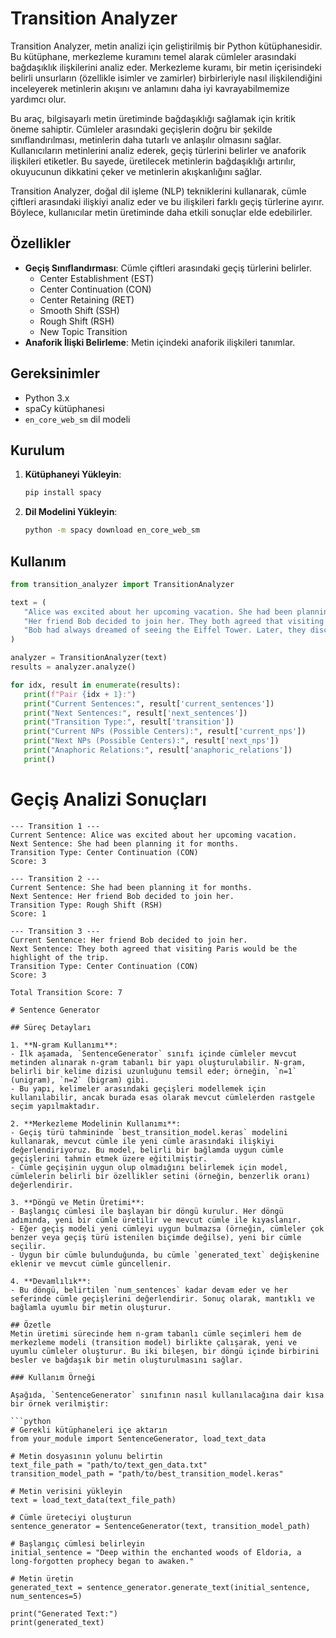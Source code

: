 # Transition Analyzer

Transition Analyzer, metin analizi için geliştirilmiş bir Python kütüphanesidir. Bu kütüphane, merkezleme kuramını temel alarak cümleler arasındaki bağdaşıklık ilişkilerini analiz eder. Merkezleme kuramı, bir metin içerisindeki belirli unsurların (özellikle isimler ve zamirler) birbirleriyle nasıl ilişkilendiğini inceleyerek metinlerin akışını ve anlamını daha iyi kavrayabilmemize yardımcı olur.

Bu araç, bilgisayarlı metin üretiminde bağdaşıklığı sağlamak için kritik öneme sahiptir. Cümleler arasındaki geçişlerin doğru bir şekilde sınıflandırılması, metinlerin daha tutarlı ve anlaşılır olmasını sağlar. Kullanıcıların metinlerini analiz ederek, geçiş türlerini belirler ve anaforik ilişkileri etiketler. Bu sayede, üretilecek metinlerin bağdaşıklığı artırılır, okuyucunun dikkatini çeker ve metinlerin akışkanlığını sağlar.

Transition Analyzer, doğal dil işleme (NLP) tekniklerini kullanarak, cümle çiftleri arasındaki ilişkiyi analiz eder ve bu ilişkileri farklı geçiş türlerine ayırır. Böylece, kullanıcılar metin üretiminde daha etkili sonuçlar elde edebilirler.

## Özellikler

- **Geçiş Sınıflandırması**: Cümle çiftleri arasındaki geçiş türlerini belirler.
  - Center Establishment (EST)
  - Center Continuation (CON)
  - Center Retaining (RET)
  - Smooth Shift (SSH)
  - Rough Shift (RSH)
  - New Topic Transition
- **Anaforik İlişki Belirleme**: Metin içindeki anaforik ilişkileri tanımlar.

## Gereksinimler

- Python 3.x
- spaCy kütüphanesi
- `en_core_web_sm` dil modeli

## Kurulum

1. **Kütüphaneyi Yükleyin**:

   ```bash
   pip install spacy
2. **Dil Modelini Yükleyin**:

   ```bash
   python -m spacy download en_core_web_sm


## Kullanım
   ```python
   from transition_analyzer import TransitionAnalyzer

   text = (
      "Alice was excited about her upcoming vacation. She had been planning it for months. "
      "Her friend Bob decided to join her. They both agreed that visiting Paris would be the highlight of the trip. "
      "Bob had always dreamed of seeing the Eiffel Tower. Later, they discussed what to do in the city."
   )

   analyzer = TransitionAnalyzer(text)
   results = analyzer.analyze()

   for idx, result in enumerate(results):
      print(f"Pair {idx + 1}:")
      print("Current Sentences:", result['current_sentences'])
      print("Next Sentences:", result['next_sentences'])
      print("Transition Type:", result['transition'])
      print("Current NPs (Possible Centers):", result['current_nps'])
      print("Next NPs (Possible Centers):", result['next_nps'])
      print("Anaphoric Relations:", result['anaphoric_relations'])
      print()
   ```
# Geçiş Analizi Sonuçları
   ```
   --- Transition 1 ---
   Current Sentence: Alice was excited about her upcoming vacation.
   Next Sentence: She had been planning it for months.
   Transition Type: Center Continuation (CON)
   Score: 3

   --- Transition 2 ---
   Current Sentence: She had been planning it for months.
   Next Sentence: Her friend Bob decided to join her.
   Transition Type: Rough Shift (RSH)
   Score: 1

   --- Transition 3 ---
   Current Sentence: Her friend Bob decided to join her.
   Next Sentence: They both agreed that visiting Paris would be the highlight of the trip.
   Transition Type: Center Continuation (CON)
   Score: 3

   Total Transition Score: 7
   
# Sentence Generator

## Süreç Detayları

1. **N-gram Kullanımı**:
- İlk aşamada, `SentenceGenerator` sınıfı içinde cümleler mevcut metinden alınarak n-gram tabanlı bir yapı oluşturulabilir. N-gram, belirli bir kelime dizisi uzunluğunu temsil eder; örneğin, `n=1` (unigram), `n=2` (bigram) gibi.
- Bu yapı, kelimeler arasındaki geçişleri modellemek için kullanılabilir, ancak burada esas olarak mevcut cümlelerden rastgele seçim yapılmaktadır.

2. **Merkezleme Modelinin Kullanımı**:
- Geçiş türü tahmininde `best_transition_model.keras` modelini kullanarak, mevcut cümle ile yeni cümle arasındaki ilişkiyi değerlendiriyoruz. Bu model, belirli bir bağlamda uygun cümle geçişlerini tahmin etmek üzere eğitilmiştir.
- Cümle geçişinin uygun olup olmadığını belirlemek için model, cümlelerin belirli bir özellikler setini (örneğin, benzerlik oranı) değerlendirir.

3. **Döngü ve Metin Üretimi**:
- Başlangıç cümlesi ile başlayan bir döngü kurulur. Her döngü adımında, yeni bir cümle üretilir ve mevcut cümle ile kıyaslanır.
- Eğer geçiş modeli yeni cümleyi uygun bulmazsa (örneğin, cümleler çok benzer veya geçiş türü istenilen biçimde değilse), yeni bir cümle seçilir.
- Uygun bir cümle bulunduğunda, bu cümle `generated_text` değişkenine eklenir ve mevcut cümle güncellenir.

4. **Devamlılık**:
- Bu döngü, belirtilen `num_sentences` kadar devam eder ve her seferinde cümle geçişlerini değerlendirir. Sonuç olarak, mantıklı ve bağlamla uyumlu bir metin oluşturur.

## Özetle
Metin üretimi sürecinde hem n-gram tabanlı cümle seçimleri hem de merkezleme modeli (transition model) birlikte çalışarak, yeni ve uyumlu cümleler oluşturur. Bu iki bileşen, bir döngü içinde birbirini besler ve bağdaşık bir metin oluşturulmasını sağlar.

### Kullanım Örneği

Aşağıda, `SentenceGenerator` sınıfının nasıl kullanılacağına dair kısa bir örnek verilmiştir:

```python
# Gerekli kütüphaneleri içe aktarın
from your_module import SentenceGenerator, load_text_data

# Metin dosyasının yolunu belirtin
text_file_path = "path/to/text_gen_data.txt"
transition_model_path = "path/to/best_transition_model.keras"

# Metin verisini yükleyin
text = load_text_data(text_file_path)

# Cümle üreteciyi oluşturun
sentence_generator = SentenceGenerator(text, transition_model_path)

# Başlangıç cümlesi belirleyin
initial_sentence = "Deep within the enchanted woods of Eldoria, a long-forgotten prophecy began to awaken."

# Metin üretin
generated_text = sentence_generator.generate_text(initial_sentence, num_sentences=5)

print("Generated Text:")
print(generated_text)
